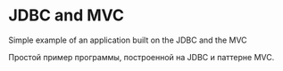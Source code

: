 # JDBC and MVC
Simple example of an application built on the JDBC and the MVC

Простой пример программы, построенной на JDBC и паттерне MVC. 
